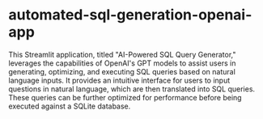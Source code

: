 # automated-sql-generation-openai-app
 This Streamlit application, titled "AI-Powered SQL Query Generator," leverages the capabilities of OpenAI's GPT models to assist users in generating, optimizing, and executing SQL queries based on natural language inputs. It provides an intuitive interface for users to input questions in natural language, which are then translated into SQL queries. These queries can be further optimized for performance before being executed against a SQLite database.
